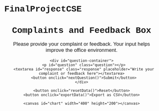 # FinalProjectCSE

<!DOCTYPE html>
<html lang="en">
<head>
  <meta charset="UTF-8">
  <meta name="viewport" content="width=device-width, initial-scale=1.0">
  <title>Complaints Box</title>
  <style>
    body { font-family: Arial, Georgia, 'Times New Roman', Times, serif; margin: 20px; }
    .container { max-width: 600px; margin: auto; text-align: center; }
    h1 { font-family: 'Courier New', Courier, monospace; font-size: 2em; }
    #topic-description { font-family: 'Verdana', sans-serif; font-size: 1.2em; }
    .question { margin: 20px 0; font-size: 1.2em; font-family: 'Tahoma', sans-serif; }
    .response { margin: 10px 0; width: 80%; }
  </style>
</head>
<body>
  <div class="container">
    <h1>Complaints and Feedback Box</h1>
    <p id="topic-description">Please provide your complaint or feedback. Your input helps improve the office environment.</p>

    <div id="question-container">
      <p id="question" class="question"></p>
      <textarea id="response" class="response" placeholder="Write your complaint or feedback here"></textarea>
      <button onclick="nextQuestion()">Submit</button>
    </div>

    <button onclick="resetData()">Reset</button>
    <button onclick="exportData()">Export as CSV</button>

    <canvas id="chart" width="400" height="200"></canvas>
  </div>

  <script>
    const questions = ["Please describe your complaint or feedback:"];
    let currentQuestionIndex = 0;
    let responses = JSON.parse(localStorage.getItem('responses')) || [];

    // Ensure responses is an array of arrays
    if (!Array.isArray(responses) || !responses.every(row => Array.isArray(row))) {
      responses = [];
    }

    // Load the first question
    document.getElementById("question").textContent = questions[currentQuestionIndex];

    function nextQuestion() {
      const responseInput = document.getElementById("response");
      const response = responseInput.value.trim();

      // Validate that the response is not empty
      if (response === '') {
        alert("Please provide some feedback.");
        return;
      }

      // Add the response to the list
      responses.push([response]);

      localStorage.setItem('responses', JSON.stringify(responses));

      alert("Your feedback has been submitted! Thank you.");

      // Clear the input field
      responseInput.value = '';
    }

    function resetData() {
      responses = [];
      localStorage.removeItem('responses');
      alert("Data has been reset!");
      document.getElementById("response").value = '';
    }

    function exportData() {
      // Ensure responses is well-structured
      if (!Array.isArray(responses) || !responses.every(row => Array.isArray(row))) {
        alert("Data structure error. Resetting data.");
        resetData();
        return;
      }

      const csvContent = "data:text/csv;charset=utf-8," + responses.map(row => row.join(",")).join("\n");
      const encodedUri = encodeURI(csvContent);
      const link = document.createElement("a");
      link.setAttribute("href", encodedUri);
      link.setAttribute("download", "feedback.csv");
      document.body.appendChild(link);
      link.click();
    }
  </script>
</body>
</html>
